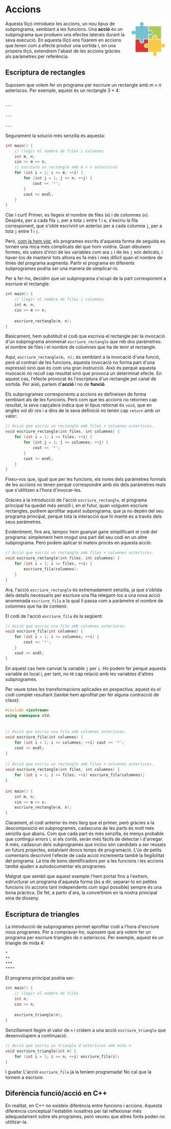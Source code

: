 # Accions

<img src='././accions.png' style='height: 8em; float: right; margin: 0 0 1em 1em;'/>

Aquesta lliçó introdueix les accions, un nou tipus
de subprograma, semblant a les funcions. Una **acció** és un subprograma que
produeix uns efectes laterals durant la seva execució. En aquesta lliçó ens
fixarem en accions que tenen com a efecte produir una sortida i, en una
propera lliçó, extendrem l'abast de les accions gràcies als paràmetres per
referència.

## Escriptura de rectangles

Suposem que volem fer un programa per escriure un rectangle amb $m\times n$ asteríscos.
Per exemple, aquest és un rectangle $3\times4$:

```c++text

---

---

---

```

Segurament la solució més senzilla és aquesta:

```c++
int main() {
    // llegir el nombre de files i columnes
    int m, n;
    cin >> m >> n;
    // escriure un rectangle amb m × n asteríscos
    for (int i = 1; i <= m; ++i) {
        for (int j = 1; j <= n; ++j) {
            cout << '*';
        }
        cout << endl;
    }
}
```

Clar i curt! Primer, es llegeix el nombre de files (`m`) i de columnes
(`n`). Després, per a cada fila `i`, per a tota `i` entre 1 i `m`, s'escriu la fila
corresponent, que s'obté escrivint un asterísc per a cada columna `j`, per a tota
`j` entre 1 i `j`.

Però, [com ja hem vist](dibuixos.html), els programes escrits d'aquesta forma
de seguida es tornen una mica més complicats del que hom voldria. Quan
dibuixem formes, els valors d'inici de les variables com ara `i` i de les `j`
són delicats, i haver-los de mantenir tots alhora es fa més i més difícil quan
el nombre de línies del programa augmenta. Partir el programa en diferents
subprogrames podria ser una manera de simplicar-lo.

Per a fer-ho, decidim que un subprograma s'ocupi de la part
corresponent a escriure el rectangle:

```c++
int main() {
    // llegir el nombre de files i columnes
    int m, n;
    cin >> m >> n;

    escriure_rectangle(m, n);
}
```

Bàsicament, hem substituit el codi que escrivia el rectangle per la invocació
d'un subprograma anomenat `escriure_rectangle` que reb dos paràmetres: el
nombre de files i el nombre de columnes que ha de tenir el rectangle.

Aquí, `escriure_rectangle(m, n);` és semblant a la invocació d'una funció,
però al contrari de les funcions, aquesta invocació no forma part d'una
expressió sinó que és com una gran instrucció. Això és perquè aquesta
invocació no recull cap resultat sinó que provoca un determinat efecte. En
aquest cas, l'efecte provocat és l'escriptura d'un rectangle pel canal de
sortida. Per això, parlem d'**acció** i no de **funció**.

Els subprogrames corresponents a accions es defineixen de forma semblant als
de les funcions. Però com que les accions no retornen cap resultat,
la seva capçalera indica que el tipus retornat és `void`, que en anglès vol
dir _res_ i a dins de la seva definició no tenen cap `return` amb un valor:

```c++
// Acció que escriu un rectangle amb files × columnes asteríscos.
void escriure_rectangle(int files, int columnes) {
    for (int i = 1; i <= files; ++i) {
        for (int j = 1; j <= columnes; ++j) {
            cout << '*';
        }
        cout << endl;
    }
}
```

Fixeu-vos que, igual que per les funcions, els noms dels paràmetres formals de
les accions no tenen perquè correspondre amb els dels paràmetres reals que
s'utilitzen a l'hora d'invocar-les.

Gràcies a la introducció de l'acció `escriure_rectangle`, el programa
principal ha quedat més senzill i, en el futur, quan volguem escriure
rectangles, podrem aprofitar aquest subprograma, que ja no depèn del seu
programa principal, perquè tota la interacció que hi manté és a través dels
seus paràmetres.

Evidentment, fins ara, tampoc hem guanyat gaire simplificant el codi del
programa: simplement hem mogut una part del seu codi en un altre subprograma.
Però podem aplicar el mateix procés en aquesta acció:

```c++
// Acció que escriu un rectangle amb files × columnes asteríscos.
void escriure_rectangle(int files, int columnes) {
    for (int i = 1; i <= files; ++i) {
        escriure_fila(columnes);
    }
}
```

Ara, l'acció `escriure_rectangle` és extremadament senzilla, ja que
s'oblida dels detalls necessaris per escriure una fila relegant-los a una
nova acció anomenada `escriure_fila` a la qual li passa com a paràmetre
el nombre de columnes que ha de contenir.

El codi de l'acció `escriure_fila` és la següent:

```c++
// Acció que escriu una fila amb columnes asteríscos.
void escriure_fila(int columnes) {
    for (int i = 1; i <= columnes; ++i) {
        cout << '*';
    }
    cout << endl;
}
```

En aquest cas hem canviat la variable `j` per `i`. Ho podem fer perquè aquesta
variable és local i, per tant, no té cap relació amb les variables d'altres
subprogrames.

Per veure totes les transformacions aplicades en pespectiva, aquest és el codi complet
resultant (també hem aprofitat per fer alguna contracció de claus):

```c++
#include <iostream>
using namespace std;


// Acció que escriu una fila amb columnes asteríscos.
void escriure_fila(int columnes) {
    for (int i = 1; i <= columnes; ++i) cout << '*';
    cout << endl;
}

// Acció que escriu un rectangle amb files × columnes asteríscos.
void escriure_rectangle(int files, int columnes) {
    for (int i = 1; i <= files; ++i) escriure_fila(columnes);
}

int main() {
    int m, n;
    cin >> m >> n;
    escriure_rectangle(m, n);
}
```

Clarament, el codi anterior és més llarg que el primer, però gràcies a la
descomposició en subprogrames, cadascuna de les parts és molt més senzilla que
abans. Com que cada part és més senzilla, és menys probable que contingui
errors i, si els conté, seràn més fàcils de detectar i d'arregar. A més,
cadascun dels subprogrames que inclou són candidats a ser reusats en futurs
projectes, estalviant doncs temps de programació. L'ús de petits comentaris
descrivint l'efecte de cada acció incrementa també la llegibilitat del
programa. La tria de bons identificadors per a les funcions i les accions
també ajuden a autodocumentar els programes.

Malgrat que sembli que aquest exemple l'hem portat fins a l'extrem,
estructurar un programa d'aquesta forma (és a dir, separar-lo en petites
funcions i/o accions tant independents com sigui possible) sempre és una bona
pràctica. De fet, a partir d'ara, la convertirem en la nostra principal eina
de disseny.

## Escriptura de triangles

La introducció de subprogrames permet aprofitar codi a l'hora d'escriure nous
programes. Per a compravar-ho, suposem que ara volem fer un programa per
escriure triangles de $n$ asteríscos. Per exemple, aquest és un triangle de
mida $4$:

```c++text
*
**
***
****
```

El programa principal podria ser:

```c++
int main() {
    // llegir el nombre de files
    int n;
    cin >> n;

    escriure_triangle(n);
}
```

Senzillament llegim el valor de `n` i cridem a una acció `escriure_triangle` que
desenvolupem a continuació:

```c++
// Acció que escriu un triangle d'asteríscos amb mida n.
void escriure_triangle(int n) {
    for (int i = 1; i <= n; ++i) escriure_fila(i);
}
```

I guaita: L'acció `escriure_fila` ja la teníem programada! No cal que la tornem
a escriure.

## Diferència funció/acció en C++

En realitat, en C++ no existeix diferència entre funcions i accions. Aquesta
diferència conceptual l'establim nosaltres per tal reflexionar més
adequadament sobre els programes, però veureu que altres fonts poden no
utilitzar-la.

<Autors autors="jpetit roura"/>
